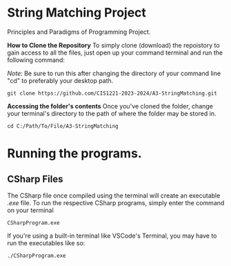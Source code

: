 # String Matching Project
Principles and Paradigms of Programming Project.


**How to Clone the Repository**
To simply clone (download) the repoistory to gain access to all the files, just open up your command terminal and run the following command:

*Note:* Be sure to run this after changing the directory of your command line "cd" to preferably your desktop path.

```
git clone https://github.com/CIS1221-2023-2024/A3-StringMatching.git
```


**Accessing the folder's contents**
Once you've cloned the folder, change your terminal's directory to the path of where the folder may be stored in.

```
cd C:/Path/To/File/A3-StringMatching
```
# Running the programs.

## CSharp Files

The CSharp file once compiled using the terminal will create an executable *.exe* file. To run the respective CSharp programs, simply enter the command on your terminal
```
CSharpProgram.exe
``` 
If you're using a built-in terminal like VSCode's Terminal, you may have to run the executables like so:
```
./CSharpProgram.exe
```
